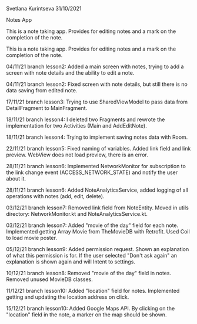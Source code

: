 Svetlana Kurintseva 31/10/2021

Notes App

This is a note taking app. Provides for editing notes and a mark on the completion of the note.

This is a note taking app. Provides for editing notes and a mark on the completion of the note.

04/11/21 branch lesson2: Added a main screen with notes, trying to add a screen with note details and the ability to edit a note.

04/11/21 branch lesson2: Fixed screen with note details, but still there is no data saving from edited note.

17/11/21 branch lesson3: Trying to use SharedViewModel to pass data from DetailFragment to MainFragment.

18/11/21 branch lesson4: I deleted two Fragments and rewrote the implementation for two Activities (Main and AddEditNote).

18/11/21 branch lesson4: Trying to implement saving notes data with Room.

22/11/21 branch lesson5: Fixed naming of variables. Added link field and link preview. WebView does not load preview, there is an error.

28/11/21 branch lesson6: Implemented NetworkMonitor for subscription to the link change event (ACCESS_NETWORK_STATE) and notify the user about it.

28/11/21 branch lesson6: Added NoteAnalyticsService, added logging of all operations with notes (add, edit, delete).

03/12/21 branch lesson7: Removed link field from NoteEntity. Moved in utils directory: NetworkMonitor.kt and NoteAnalyticsService.kt.

03/12/21 branch lesson7: Added "movie of the day" field for each note. Implemented getting Array Movie from TheMovieDB with Retrofit. Used Coil to load movie poster.

05/12/21 branch lesson9: Added permission request. Shown an explanation of what this permission is for. If the user selected "Don't ask again" an explanation is shown again and will Intent to settings.

10/12/21 branch lesson8: Removed "movie of the day" field in notes. Removed unused MovieDB classes.

11/12/21 branch lesson10: Added "location" field for notes. Implemented getting and updating the location address on click.

15/12/21 branch lesson10: Added Google Maps API. By clicking on the "location" field in the note, a marker on the map should be shown.
